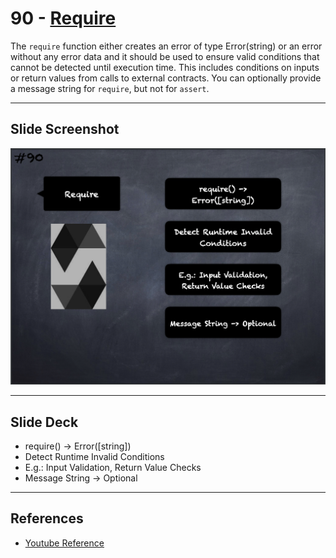 # 90 - [Require](Require.md)
The `require` function either creates an error of type Error(string) or an error without any error data and it should be used to ensure valid conditions that cannot be detected until execution time. This includes conditions on inputs or return values from calls to external contracts. You can optionally provide a message string for `require`, but not for `assert`.

___
## Slide Screenshot
![090.png](../../images/2.Solidity%20101/090.png)
___
## Slide Deck
- require() -> Error([string])
- Detect Runtime Invalid Conditions
- E.g.: Input Validation, Return Value Checks
- Message String -> Optional
___
## References
- [Youtube Reference](https://youtu.be/_oN7XuyhoZA?t=837)


